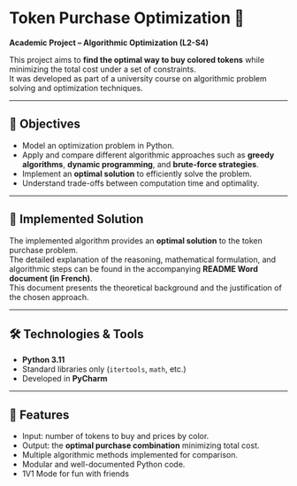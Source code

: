 # Token Purchase Optimization 🎯

**Academic Project – Algorithmic Optimization (L2-S4)**  

This project aims to **find the optimal way to buy colored tokens** while minimizing the total cost under a set of constraints.  
It was developed as part of a university course on algorithmic problem solving and optimization techniques.

---

## 🎯 Objectives

- Model an optimization problem in Python.  
- Apply and compare different algorithmic approaches such as **greedy algorithms**, **dynamic programming**, and **brute-force strategies**.  
- Implement an **optimal solution** to efficiently solve the problem.  
- Understand trade-offs between computation time and optimality.

---

## 🧠 Implemented Solution

The implemented algorithm provides an **optimal solution** to the token purchase problem.  
The detailed explanation of the reasoning, mathematical formulation, and algorithmic steps can be found in the accompanying **README Word document (in French)**.  
This document presents the theoretical background and the justification of the chosen approach.

---

## 🛠 Technologies & Tools

- **Python 3.11**  
- Standard libraries only (`itertools`, `math`, etc.)  
- Developed in **PyCharm**

---

## 🧩 Features

- Input: number of tokens to buy and prices by color.  
- Output: the **optimal purchase combination** minimizing total cost.  
- Multiple algorithmic methods implemented for comparison.  
- Modular and well-documented Python code.
- 1V1 Mode for fun with friends

